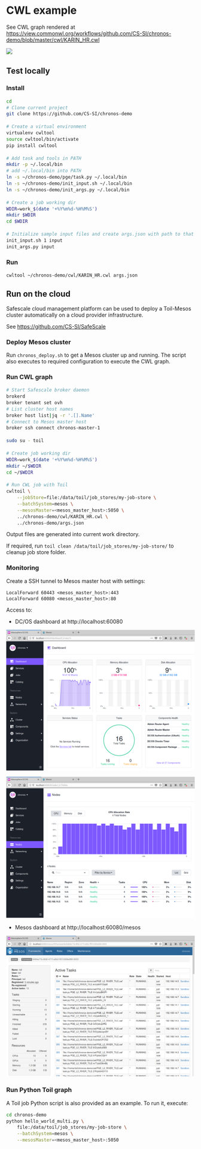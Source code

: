 # CWL example

See CWL graph rendered at
https://view.commonwl.org/workflows/github.com/CS-SI/chronos-demo/blob/master/cwl/KARIN_HR.cwl

![](https://view.commonwl.org/graph/png/github.com/CS-SI/chronos-demo/blob/master/cwl/KARIN_HR.cwl) 

## Test locally

### Install

```bash
cd
# Clone current project
git clone https://github.com/CS-SI/chronos-demo

# Create a virtual environment
virtualenv cwltool
source cwltool/bin/activate
pip install cwltool

# Add task and tools in PATH
mkdir -p ~/.local/bin
# add ~/.local/bin into PATH
ln -s ~/chronos-demo/pge/task.py ~/.local/bin
ln -s ~/chronos-demo/init_input.sh ~/.local/bin
ln -s ~/chronos-demo/init_args.py ~/.local/bin

# Create a job working dir
WDIR=work_$(date '+%Y%m%d-%H%M%S')
mkdir $WDIR
cd $WDIR

# Initialize sample input files and create args.json with path to that sample files
init_input.sh 1 input
init_args.py input
```

### Run

```bash
cwltool ~/chronos-demo/cwl/KARIN_HR.cwl args.json
```

## Run on the cloud

Safescale cloud management platform can be used to deploy a Toil-Mesos cluster automatically on a cloud provider infrastructure.

See https://github.com/CS-SI/SafeScale

### Deploy Mesos cluster

Run `chronos_deploy.sh` to get a Mesos cluster up and running. The script also executes to required configuration to execute the CWL graph.

### Run CWL graph

```bash
# Start Safescale broker daemon
brokerd
broker tenant set ovh
# List cluster host names
broker host list|jq -r '.[].Name'
# Connect to Mesos master host
broker ssh connect chronos-master-1

sudo su - toil

# Create job working dir
WDIR=work_$(date '+%Y%m%d-%H%M%S')
mkdir ~/$WDIR
cd ~/$WDIR

# Run CWL job with Toil
cwltoil \
    --jobStore=file:/data/toil/job_stores/my-job-store \
    --batchSystem=mesos \
    --mesosMaster=<mesos_master_host>:5050 \
    ../chronos-demo/cwl/KARIN_HR.cwl \
    ../chronos-demo/args.json
```

Output files are generated into current work directory.

If required, run `toil clean /data/toil/job_stores/my-job-store/` to cleanup job store folder.

### Monitoring

Create a SSH tunnel to Mesos master host with settings:

```
LocalForward 60443 <mesos_master_host>:443
LocalForward 60080 <mesos_master_host>:80
```

Access to:

* DC/OS dashboard at http://localhost:60080

![](./img/dashboard01.png)

![](./img/dashboard02.png) 

* Mesos dashboard at http://localhost:60080/mesos

![](./img/mesos.png) 

### Run Python Toil graph

A Toil job Python script is also provided as an example. To run it, execute:

```bash
cd chronos-demo
python hello_world_multi.py \
    file:/data/toil/job_stores/my-job-store \
    --batchSystem=mesos \
    --mesosMaster=<mesos_master_host>:5050
```
